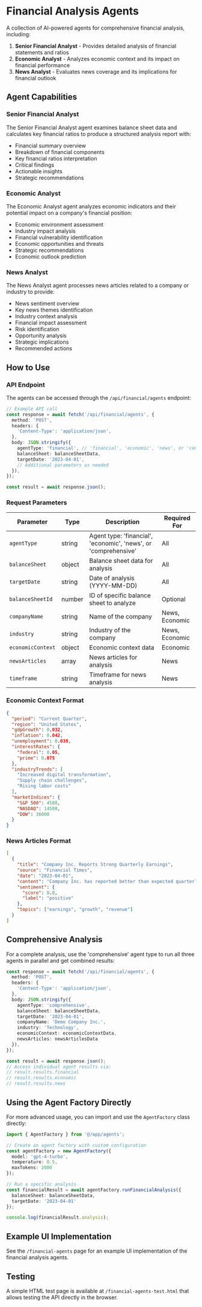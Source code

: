 # Financial Analysis Agents

A collection of AI-powered agents for comprehensive financial analysis, including:

1. **Senior Financial Analyst** - Provides detailed analysis of financial statements and ratios
2. **Economic Analyst** - Analyzes economic context and its impact on financial performance
3. **News Analyst** - Evaluates news coverage and its implications for financial outlook

## Agent Capabilities

### Senior Financial Analyst

The Senior Financial Analyst agent examines balance sheet data and calculates key financial ratios to produce a structured analysis report with:

- Financial summary overview
- Breakdown of financial components 
- Key financial ratios interpretation
- Critical findings
- Actionable insights
- Strategic recommendations

### Economic Analyst

The Economic Analyst agent analyzes economic indicators and their potential impact on a company's financial position:

- Economic environment assessment
- Industry impact analysis
- Financial vulnerability identification
- Economic opportunities and threats
- Strategic recommendations
- Economic outlook prediction

### News Analyst

The News Analyst agent processes news articles related to a company or industry to provide:

- News sentiment overview
- Key news themes identification
- Industry context analysis
- Financial impact assessment
- Risk identification
- Opportunity analysis
- Strategic implications
- Recommended actions

## How to Use

### API Endpoint

The agents can be accessed through the `/api/financial/agents` endpoint:

```typescript
// Example API call
const response = await fetch('/api/financial/agents', {
  method: 'POST',
  headers: {
    'Content-Type': 'application/json',
  },
  body: JSON.stringify({
    agentType: 'financial', // 'financial', 'economic', 'news', or 'comprehensive'
    balanceSheet: balanceSheetData,
    targetDate: '2023-04-01',
    // Additional parameters as needed
  }),
});

const result = await response.json();
```

### Request Parameters

| Parameter | Type | Description | Required For |
|-----------|------|-------------|-------------|
| `agentType` | string | Agent type: 'financial', 'economic', 'news', or 'comprehensive' | All |
| `balanceSheet` | object | Balance sheet data for analysis | All |
| `targetDate` | string | Date of analysis (YYYY-MM-DD) | All |
| `balanceSheetId` | number | ID of specific balance sheet to analyze | Optional |
| `companyName` | string | Name of the company | News, Economic |
| `industry` | string | Industry of the company | News, Economic |
| `economicContext` | object | Economic context data | Economic |
| `newsArticles` | array | News articles for analysis | News |
| `timeframe` | string | Timeframe for news analysis | News |

### Economic Context Format

```json
{
  "period": "Current Quarter",
  "region": "United States",
  "gdpGrowth": 0.032,
  "inflation": 0.042,
  "unemployment": 0.038,
  "interestRates": {
    "federal": 0.05,
    "prime": 0.075
  },
  "industryTrends": [
    "Increased digital transformation",
    "Supply chain challenges",
    "Rising labor costs"
  ],
  "marketIndices": {
    "S&P 500": 4580,
    "NASDAQ": 14500,
    "DOW": 36000
  }
}
```

### News Articles Format

```json
[
  {
    "title": "Company Inc. Reports Strong Quarterly Earnings",
    "source": "Financial Times",
    "date": "2023-04-01",
    "content": "Company Inc. has reported better than expected quarterly earnings...",
    "sentiment": { 
      "score": 0.8,
      "label": "positive"
    },
    "topics": ["earnings", "growth", "revenue"]
  }
]
```

## Comprehensive Analysis

For a complete analysis, use the 'comprehensive' agent type to run all three agents in parallel and get combined results:

```typescript
const response = await fetch('/api/financial/agents', {
  method: 'POST',
  headers: {
    'Content-Type': 'application/json',
  },
  body: JSON.stringify({
    agentType: 'comprehensive',
    balanceSheet: balanceSheetData,
    targetDate: '2023-04-01',
    companyName: 'Demo Company Inc.',
    industry: 'Technology',
    economicContext: economicContextData,
    newsArticles: newsArticlesData
  }),
});

const result = await response.json();
// Access individual agent results via:
// result.results.financial
// result.results.economic
// result.results.news
```

## Using the Agent Factory Directly

For more advanced usage, you can import and use the `AgentFactory` class directly:

```typescript
import { AgentFactory } from '@/app/agents';

// Create an agent factory with custom configuration
const agentFactory = new AgentFactory({
  model: 'gpt-4-turbo',
  temperature: 0.5,
  maxTokens: 2000
});

// Run a specific analysis
const financialResult = await agentFactory.runFinancialAnalysis({
  balanceSheet: balanceSheetData,
  targetDate: '2023-04-01'
});

console.log(financialResult.analysis);
```

## Example UI Implementation

See the `/financial-agents` page for an example UI implementation of the financial analysis agents.

## Testing

A simple HTML test page is available at `/financial-agents-test.html` that allows testing the API directly in the browser. 